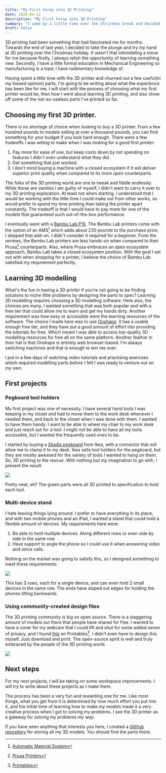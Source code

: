 ```yaml
---
title: "My First Foray into 3D Printing"
date: 2024-04-11
description: "My First Foray into 3D Printing"
summary: "I came by a little time over the Christmas break and decided to try my hand at 3D printing. I write about my first 3D printing experiences in this article"
draft: false
---
```


3D printing had been something that had fascinated me for months. Towards the end of last year, I decided to take the plunge and try my hand at 3D printing over the Christmas holiday. It wasn't that intimidating a move for me because firstly, I always relish the opportunity of learning something new. Secondly, I have a little formal education in Mechanical Engineering so manufacturing is a topic I have rudimentary knowledge of.

Having spent a little time with the 3D printer and churned out a few useful(in my biased opinion) parts, I'm going to be writing about what the experience has been like for me. I will start with the process of choosing what my first printer would be, then how I went about learning 3D printing, and also show off some of the not-so-useless parts I've printed so far.

## Choosing my first 3D printer.

There is no shortage of choice when looking to buy a 3D printer. From a few hundred pounds to models selling at over a thousand pounds, you can find something for your budget if you look hard enough. There were a few tradeoffs I was willing to make when I was looking for a good first printer:
1. Pay more for ease of use, but keep costs down by not spending on features I didn't even understand what they did.
2. Get something that *just worked*.
3. I don't mind buying a machine with a closed ecosystem if it will deliver superior print quality when compared to its more *open* counterparts.

The folks of the 3D printing world are one to tweak and fiddle endlessly. While those are vanities I am guilty of myself, I didn't want to carry it over to my 3D printing exploration. At least not when starting. I understood that I would be working with the little time I could make out from other works, so would prefer to spend my time printing than taking the printer apart constantly. The tradeoff is that I would have to pay more for one of the models that guaranteed such out-of-the-box performance. 

I eventually went with a [Bambu Lab P1S](https://uk.store.bambulab.com/products/p1s?variant=40954930233404). The Bambu Lab printers come with the option of an AMS[^1] which adds about 230 pounds to the purchase price. I skipped that add-on. I didn't consider it required for a beginner. From the reviews, the Bambu Lab printers are less hands-on when compared to their Prusa[^2] counterparts. Also, where Prusa embraces an open ecosystem approach, Bambu Lab takes a closed ecosystem position. With the goal I set out with when shopping for a printer, I believe the choice of Bambu Lab satisfied my requirement perfectly.

## Learning 3D modelling

What's the fun in having a 3D printer if you're not going to be finding solutions to niche little problems by designing the parts to spec?
Learning 3D modelling requires choosing a 3D modelling software. Here also, the choices are many. I wanted something that was both popular and with a free tier that could allow me to learn and get my hands dirty. Another requirement was how easy or accessible were the learning resources of the software. The choice I made here was to use [Onshape](https://www.onshape.com/en/). It has a usable enough free tier, and they have put a good amount of effort into providing the tutorials for free. Which meant I was able to access top-quality 3D modelling resources for free all on the same platform. Another feather in their hat is that Onshape is entirely web browser-based. I'm always switching machines and that is enough to win me over.

I put in a few days of watching video tutorials and practising exercises which required modelling parts before I felt I was ready to venture out on my own.

## First projects

### Pegboard tool holders

My first project was one of necessity. I have several hand tools I was keeping in my closet and had to move them to the work desk whenever I needed them, and back to the closet when I was done with them. I wanted to have them handy. I want to be able to wheel my chair to my work desk and just reach out for a tool. I might not be able to have all my tools accessible, but I wanted the frequently used ones to be.

I started by buying a [Skadis pegboard](https://www.ikea.com/gb/en/p/skadis-pegboard-white-10321618/) from Ikea, with a connector that will allow me to clamp it to my desk. Ikea sells tool holders for the pegboard, but they are mostly awkward for the variety of tools I wanted to hang on them. So, 3D printing to the rescue. With nothing but my imagination to go with, I present the result:

![](https://i.imgur.com/TuUUIUr.jpeg)

Pretty neat, eh?
The green parts were all 3D printed to specification to hold each tool.

### Multi-device stand

I hate leaving things lying around. I prefer to have everything in its place, and with two mobile phones and an iPad, I wanted a stand that could hold a flexible amount of devices. My requirements here were:
1. Be able to hold multiple devices. Along different rows or even side by side in the same row.
2. Have support to angle the phone so I could use it when answering video and voice calls.

Nothing on the market was going to satisfy this, so I designed something to meet these requirements:

![](https://i.imgur.com/m4tWvxs.jpeg)

This has 3 rows, each for a single device, and can even hold 2 small devices in the same row. The ends have sloped out edges for holding the phones tilting backwards.

### Using community-created design files

The 3D printing community is big on open source. There is a staggering amount of models out there that people have shared for free. I wanted to have a cover for my webcam that I could lift and shut for some added sense of privacy, and I found [this](https://www.printables.com/model/249731-logitech-c920-webcam-privacy-cover) on Printables[^3]. I didn't even have to design this myself. Just download and print. The open-source spirit is well and truly embraced by the people of the 3D printing world.

![](https://i.imgur.com/v22UgAK.jpeg)

## Next steps

For my next projects, I will be taking on some workspace improvements. I will try to write about these projects as I make them.

The process has been a very fun and rewarding one for me. Like most things, what you get from it is determined by how much effort you put into it, and the initial time of learning how to make my models made it a very creative process when I got to solving my problems. I see the 3D printer as a gateway for solving my problems *my way*.

If you have seen anything that interests you here, I created a [GitHub repository](https://github.com/Oyekunle-Mark/3d_models) for storing all my 3D models. You should find the parts there.

[^1]: [Automatic Material System](https://uk.store.bambulab.com/products/ams-multicolor-printing)
[^2]: [Prusa Printers](https://www.prusa3d.com/category/3d-printers/)
[^3]: [Printables](https://www.printables.com/)
